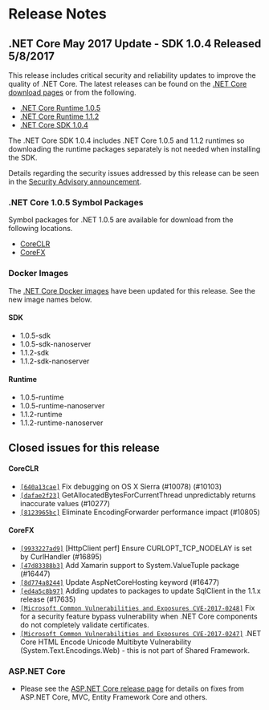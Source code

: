 # Release Notes

## .NET Core May 2017 Update - SDK 1.0.4 Released 5/8/2017

This release includes critical security and reliability updates to improve the quality of .NET Core. The latest releases can be found on the [.NET Core download pages](https://dotnet.microsoft.com/download/dotnet-core/current/runtime) or from the following.

* [.NET Core Runtime 1.0.5](https://github.com/dotnet/core/blob/master/release-notes/download-archives/1.0.5-download.md)
* [.NET Core Runtime 1.1.2](https://github.com/dotnet/core/blob/master/release-notes/download-archives/1.1.2-download.md)
* [.NET Core SDK 1.0.4](https://github.com/dotnet/core/blob/master/release-notes/download-archives/1.0.4-sdk-download.md)

The .NET Core SDK 1.0.4 includes .NET Core 1.0.5 and 1.1.2 runtimes so downloading the runtime packages separately is not needed when installing the SDK.

Details regarding the security issues addressed by this release can be seen in the [Security Advisory announcement](https://github.com/dotnet/announcements/issues/12).

### .NET Core 1.0.5 Symbol Packages

Symbol packages for .NET 1.0.5 are available for download from the following locations.

* [CoreCLR](https://go.microsoft.com/fwlink/?LinkID=848773)
* [CoreFX](https://go.microsoft.com/fwlink/?LinkID=848774)

### Docker Images

The [.NET Core Docker images](https://hub.docker.com/r/microsoft/dotnet/) have been updated for this release. See the new image names below.

#### SDK

* 1.0.5-sdk
* 1.0.5-sdk-nanoserver
* 1.1.2-sdk
* 1.1.2-sdk-nanoserver

#### Runtime

* 1.0.5-runtime
* 1.0.5-runtime-nanoserver
* 1.1.2-runtime
* 1.1.2-runtime-nanoserver

## Closed issues for this release

#### CoreCLR

* [`[640a13cae]`](https://github.com/dotnet/coreclr/commit/640a13cae) Fix debugging on OS X Sierra (#10078) (#10103)
* [`[dafae2f23]`](https://github.com/dotnet/coreclr/commit/dafae2f23) GetAllocatedBytesForCurrentThread unpredictably returns inaccurate values (#10277)
* [`[8123965bc]`](https://github.com/dotnet/coreclr/commit/8123965bc) Eliminate EncodingForwarder performance impact (#10805)

#### CoreFX

* [`[9933227ad9]`](https://github.com/dotnet/corefx/commit/9933227ad9) [HttpClient perf] Ensure CURLOPT_TCP_NODELAY is set by CurlHandler (#16895)
* [`[47d83388b3]`](https://github.com/dotnet/corefx/commit/47d83388b3) Add Xamarin support to System.ValueTuple package (#16447)
* [`[8d774a8244]`](https://github.com/dotnet/corefx/commit/8d774a8244) Update AspNetCoreHosting keyword (#16477) 
* [`[ed4a5c8b97]`](https://github.com/dotnet/corefx/commit/ed4a5c8b97) Adding updates to packages to update SqlClient in the 1.1.x release (#17635)
* [`[Microsoft Common Vulnerabilities and Exposures CVE-2017-0248]`](https://cve.mitre.org/cgi-bin/cvename.cgi?name=CVE-2017-0248) Fix for a security feature bypass vulnerability  when .NET Core components do not completely validate certificates.
* [`[Microsoft Common Vulnerabilities and Exposures CVE-2017-0247]`](https://cve.mitre.org/cgi-bin/cvename.cgi?name=CVE-2017-0247) .NET Core HTML Encode Unicode Multibyte Vulnerability (System.Text.Encodings.Web) - this is not part of Shared Framework.

### ASP.NET Core

* Please see the [ASP.NET Core release page](https://github.com/aspnet/home/releases/1.1.2) for details on fixes from ASP.NET Core, MVC, Entity Framework Core and others.
